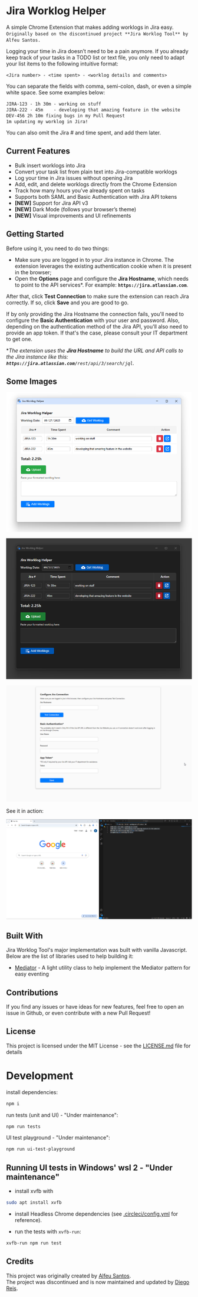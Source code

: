 # Jira Worklog Helper

A simple Chrome Extension that makes adding worklogs in Jira easy.  
`Originally based on the discontinued project **Jira Worklog Tool** by Alfeu Santos.`  

Logging your time in Jira doesn’t need to be a pain anymore. If you already keep track of your tasks in a TODO list or text file, you only need to adapt your list items to the following intuitive format:

```
<Jira number> - <time spent> - <worklog details and comments>
```
You can separate the fields with comma, semi-colon, dash, or even a simple white space. See some examples below:

```
JIRA-123 - 1h 30m - working on stuff
JIRA-222 - 45m    - developing that amazing feature in the website
DEV-456 2h 10m fixing bugs in my Pull Request
1m updating my worklog in Jira!
```
You can also omit the Jira # and time spent, and add them later.

## Current Features

* Bulk insert worklogs into Jira  
* Convert your task list from plain text into Jira-compatible worklogs  
* Log your time in Jira issues without opening Jira  
* Add, edit, and delete worklogs directly from the Chrome Extension  
* Track how many hours you’ve already spent on tasks  
* Supports both SAML and Basic Authentication with Jira API tokens  
* **[NEW]** Support for Jira API v3
* **[NEW]** Dark Mode (follows your browser’s theme)  
* **[NEW]** Visual improvements and UI refinements  

## Getting Started

Before using it, you need to do two things:
- Make sure you are logged in to your Jira instance in Chrome. The extension leverages the existing authentication cookie when it is present in the browser;
- Open the **Options** page and configure the **Jira Hostname**, which needs to point to the API services*. For example: **`https://jira.atlassian.com`**.

After that, click **Test Connection** to make sure the extension can reach Jira correctly. If so, click **Save** and you are good to go.

If by only providing the Jira Hostname the connection fails, you'll need to configure the **Basic Authentication** with your user and password. Also, depending on the authentication method of the Jira API, you'll also need to provide an app token. If that's the case, please consult your IT department to get one.

*_The extension uses the **Jira Hostname** to build the URL and API calls to the Jira instance like this: **`https://jira.atlassian.com/`**`rest/api/3/search/jql`._

## Some Images

![Main popup screen](/screenshots/popup-light-mode.png "Main Screen")

![Main popup screen - Dark Mode](/screenshots/popup-dark-mode.png "Main Screen - Dark Mode")

![Options screen](/screenshots/options-page.png "Options Screen")

See it in action:

![Adding worklogs](/screenshots/add-worklog-sample.gif "See it in action")

## Built With

Jira Worklog Tool's major implementation was built with vanilla Javascript. Below are the list of libraries used to help building it:

* [Mediator](https://github.com/ajacksified/Mediator.js) - A light utility class to help implement the Mediator pattern for easy eventing

## Contributions

If you find any issues or have ideas for new features, feel free to open an issue in Github, or even contribute with a new Pull Request!

## License

This project is licensed under the MIT License - see the [LICENSE.md](LICENSE.md) file for details

# Development

install dependencies:

````sh
npm i
````

run tests (unit and UI) - "Under maintenance":

````sh
npm run tests
````

UI test playground - "Under maintenance":

````sh
npm run ui-test-playground
````
## Running UI tests in Windows' wsl 2 - "Under maintenance"

- install xvfb with

````sh
sudo apt install xvfb
````

- install Headless Chrome dependencies (see [.circleci/config.yml](.circleci/config.yml) for reference).

- run the tests with `xvfb-run`:

````sh
xvfb-run npm run test
````

## Credits

This project was originally created by [Alfeu Santos](mailto:alfeugds@gmail.com).  
The project was discontinued and is now maintained and updated by [Diego Reis](mailto:diegovareis.dev@gmail.com).
